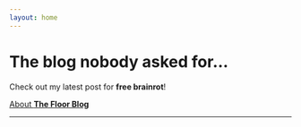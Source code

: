 ```yaml
---
layout: home
---
```


# The blog nobody asked for...
Check out my latest post for **free brainrot**!

[About **The Floor Blog**](/about.html)

---
